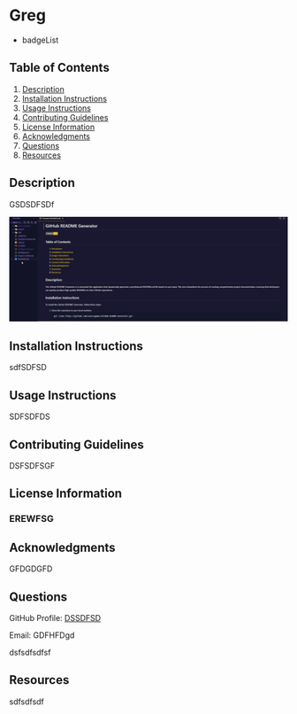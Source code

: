 # Greg

 + badgeList

## Table of Contents

1. [Description](#description)
2. [Installation Instructions](#installation-instructions)
3. [Usage Instructions](#usage-instructions)
4. [Contributing Guidelines](#contributing-guidelines)
5. [License Information](#license-information)
6. [Acknowledgments](#acknowledgments)
7. [Questions](#questions)
8. [Resources](#resources)
  
## Description

GSDSDFSDf

![Readme Generator Screenshot](./assets/images/readme_generator_screenshot.png)

## Installation Instructions

sdfSDFSD

## Usage Instructions

SDFSDFDS

## Contributing Guidelines

DSFSDFSGF

## License Information

### EREWFSG

## Acknowledgments

GFDGDGFD

## Questions

GitHub Profile: [DSSDFSD](https://github.com/DSSDFSD)

Email: GDFHFDgd

dsfsdfsdfsf

## Resources

sdfsdfsdf

